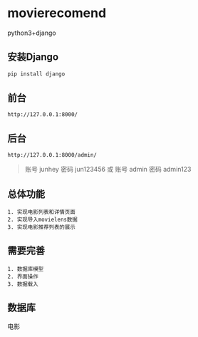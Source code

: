 # movierecomend

python3+django

## 安装Django

```python
pip install django
```

## 前台

    http://127.0.0.1:8000/

## 后台

    http://127.0.0.1:8000/admin/

>账号 junhey
密码 jun123456
或
账号 admin
密码 admin123

## 总体功能

    1. 实现电影列表和详情页面
    2. 实现导入movielens数据
    3. 实现电影推荐列表的展示

## 需要完善

    1. 数据库模型
    2. 界面操作
    3. 数据载入

## 数据库

电影

